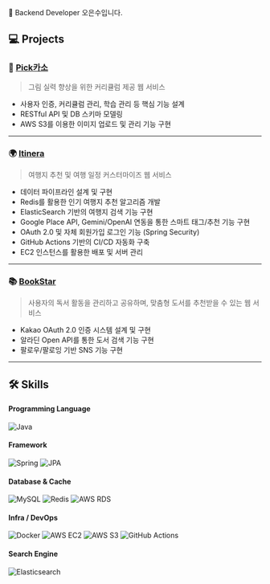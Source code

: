👋 Backend Developer 오은수입니다.

## 💻 Projects


### 🎨 [Pick카소](https://github.com/ssu-capstone-jdt/pick-kasso-server)  
> 그림 실력 향상을 위한 커리큘럼 제공 웹 서비스  

- 사용자 인증, 커리큘럼 관리, 학습 관리 등 핵심 기능 설계
- RESTful API 및 DB 스키마 모델링
- AWS S3를 이용한 이미지 업로드 및 관리 기능 구현 
---
### 🌍 [Itinera](https://github.com/ssu-capstone-Itinera/server)  
> 여행지 추천 및 여행 일정 커스터마이즈 웹 서비스  

- 데이터 파이프라인 설계 및 구현
- Redis를 활용한 인기 여행지 추천 알고리즘 개발
- ElasticSearch 기반의 여행지 검색 기능 구현
- Google Place API, Gemini/OpenAI 연동을 통한 스마트 태그/추천 기능 구현
- OAuth 2.0 및 자체 회원가입 로그인 기능 (Spring Security)
- GitHub Actions 기반의 CI/CD 자동화 구축
- EC2 인스턴스를 활용한 배포 및 서버 관리
---
### 📚 [BookStar](https://github.com/ssu-capstone-bookstar/server)  
> 사용자의 독서 활동을 관리하고 공유하며, 맞춤형 도서를 추천받을 수 있는 웹 서비스  

- Kakao OAuth 2.0 인증 시스템 설계 및 구현
- 알라딘 Open API를 통한 도서 검색 기능 구현
- 팔로우/팔로잉 기반 SNS 기능 구현
---

## 🛠️ Skills

#### Programming Language
![Java](https://img.shields.io/badge/Java-007396?style=flat&logo=java&logoColor=white)

#### Framework
![Spring](https://img.shields.io/badge/Spring-6DB33F?style=flat&logo=spring&logoColor=white)
![JPA](https://img.shields.io/badge/JPA-59666C?style=flat)

#### Database & Cache
![MySQL](https://img.shields.io/badge/MySQL-005C84?style=flat&logo=mysql&logoColor=white)
![Redis](https://img.shields.io/badge/Redis-DC382D?style=flat&logo=redis&logoColor=white)
![AWS RDS](https://img.shields.io/badge/AWS%20RDS-527FFF?style=flat&logo=amazonaws&logoColor=white)

#### Infra / DevOps
![Docker](https://img.shields.io/badge/Docker-2496ED?style=flat&logo=docker&logoColor=white)
![AWS EC2](https://img.shields.io/badge/AWS%20EC2-FF9900?style=flat&logo=amazonaws&logoColor=white)
![AWS S3](https://img.shields.io/badge/AWS%20S3-569A31?style=flat&logo=amazonaws&logoColor=white)
![GitHub Actions](https://img.shields.io/badge/GitHub%20Actions-2088FF?style=flat&logo=githubactions&logoColor=white)

#### Search Engine
![Elasticsearch](https://img.shields.io/badge/Elasticsearch-005571?style=flat&logo=elasticsearch&logoColor=white)






